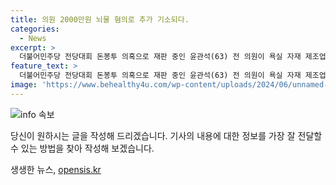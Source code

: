 ```yaml
---
title: 의원 2000만원 뇌물 혐의로 추가 기소되다.
categories:
  - News
excerpt: >
  더불어민주당 전당대회 돈봉투 의혹으로 재판 중인 윤관석(63) 전 의원이 욕실 자재 제조업체 대표로부터 2270만원 상당의 뇌물을 받아 입법 청탁 및 후원금·골프장 대납을 했다는 혐의로 검찰에 추가 기소되었다. 윤 전 의원은 법령 개정을 도와달라는 청탁을 받고 후원금 650만원과 친분관계에 있는 당 소속 의원들에게도 후원금을 받았으며, 총 11회에 걸쳐 회원제 골프장 이용료 약 770만원을 대납받기도 했다. 해당 법 개정안은 지난 2021년 3월 발의돼 같은 해 7월 국회 본회의를 통과했다.
feature_text: >
  더불어민주당 전당대회 돈봉투 의혹으로 재판 중인 윤관석(63) 전 의원이 욕실 자재 제조업체 대표로부터 2270만원 상당의 뇌물을 받아 입법 청탁 및 후원금·골프장 대납을 했다는 혐의로 검찰에 추가 기소되었다. 윤 전 의원은 법령 개정을 도와달라는 청탁을 받고 후원금 650만원과 친분관계에 있는 당 소속 의원들에게도 후원금을 받았으며, 총 11회에 걸쳐 회원제 골프장 이용료 약 770만원을 대납받기도 했다. 해당 법 개정안은 지난 2021년 3월 발의돼 같은 해 7월 국회 본회의를 통과했다.
image: 'https://www.behealthy4u.com/wp-content/uploads/2024/06/unnamed-file.png'
---
```


<p><img src="https://www.behealthy4u.com/wp-content/uploads/2024/06/unnamed-file.png" alt="info 속보" /></p>

<p>당신이 원하시는 글을 작성해 드리겠습니다. 기사의 내용에 대한 정보를 가장 잘 전달할 수 있는 방법을 찾아 작성해 보겠습니다.</p>
생생한 뉴스, <a href="https://opensis.kr" rel="dofollow">opensis.kr</a>


